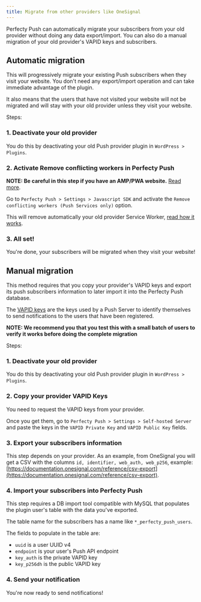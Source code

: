 ```yaml
---
title: Migrate from other providers like OneSignal
---
```


Perfecty Push can automatically migrate your subscribers from your old provider
without doing any data export/import. You can also do a manual 
migration of your old provider's VAPID keys and subscribers.

## Automatic migration

This will progressively migrate your existing Push subscribers when they visit your website.
You don't need any export/import operation and can take immediate advantage of the plugin. 

It also means that the users that have not visited your website will not be migrated
and will stay with your old provider unless they visit your website.

Steps:

### 1. Deactivate your old provider

You do this by deactivating your old Push provider plugin in `WordPress > Plugins`.

### 2. Activate Remove conflicting workers in Perfecty Push

**NOTE: Be careful in this step if you have an AMP/PWA website.** [Read more](./conflict-resolution/).

Go to `Perfecty Push > Settings > Javascript SDK` and activate the `Remove conflicting workers (Push Services only)`
option.

This will remove automatically your old provider Service Worker, [read how it works](./conflict-resolution/).

### 3. All set!

You're done, your subscribers will be migrated when they visit your website!

## Manual migration

This method requires that you copy your provider's VAPID keys and export its push subscribers information
to later import it into the Perfecty Push database.

The [VAPID keys](https://tools.ietf.org/id/draft-ietf-webpush-vapid-03.html) are the keys used by a
Push Server to identify themselves to send notifications to the users that have been registered.

**NOTE: We recommend you that you test this with a small batch of users to verify it works before doing the complete migration**

Steps:

### 1. Deactivate your old provider

You do this by deactivating your old Push provider plugin in `WordPress > Plugins`.

### 2. Copy your provider VAPID Keys

You need to request the VAPID keys from your provider.

Once you get them, go to `Perfecty Push > Settings > Self-hosted Server` and paste the keys in 
the `VAPID Private Key` and `VAPID Public Key` fields.

### 3. Export your subscribers information

This step depends on your provider. As an example, from OneSignal you will get a CSV with the
columns `id, identifier, web_auth, web_p256`, example: [https://documentation.onesignal.com/reference/csv-export](https://documentation.onesignal.com/reference/csv-export).

### 4. Import your subscribers into Perfecty Push

This step requires a DB import tool compatible with MySQL that populates the plugin user's table with the data you've exported.

The table name for the subscribers has a name like `*_perfecty_push_users`.

The fields to populate in the table are:

- `uuid` is a user UUID v4
- `endpoint` is your user's Push API endpoint
- `key_auth` is the private VAPID key
- `key_p256dh` is the public VAPID key

### 4. Send your notification

You're now ready to send notifications!